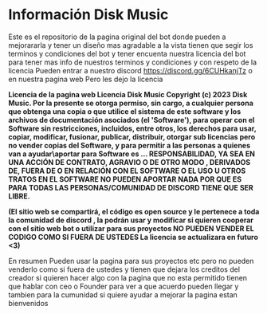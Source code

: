 # Información Disk Music
Este es el repositorio de la pagina original del bot donde pueden a mejorararla y tener un diseño mas agradable a la vista 
tienen que segir los terminos y condiciones del bot y tener encuenta nuestra licencia del bot 
para tener mas info de nuestros terminos y condiciones y con respeto de la licencia 
Pueden entrar a nuestro discord https://discord.gg/6CUHkanjTz
o en nuestra pagina web Pero les dejo la licencia 


**Licencia de la pagina web
Licencia Disk Music
Copyright (c) 2023 Disk Music.
Por la presente se otorga permiso, sin cargo, a cualquier persona que obtenga una copia o que utilice el sistema
de este software y los archivos de documentación asociados (el 'Software'), para operar
con el Software sin restricciones, incluidos, entre otros, los derechos
para usar, copiar, modificar, fusionar, publicar, distribuir, otorgar sub licencias pero no vender
copias del Software, y para permitir a las personas a quienes van a ayudar\aportar para Software es
... RESPONSABILIDAD, YA SEA EN UNA ACCIÓN DE CONTRATO, AGRAVIO O DE OTRO MODO , DERIVADOS DE,
FUERA DE O EN RELACIÓN CON EL SOFTWARE O EL USO U OTROS TRATOS EN EL SOFTWARE NO PUEDEN APORTAR NADA POR QUE ES PARA TODAS LAS PERSONAS/COMUNIDAD DE DISCORD TIENE QUE SER LIBRE.**

**(El sitio web se compartirá, el código es open source y le pertenece a toda la comunidad de discord , la podrán usar y modificar si quieren cooperar con el sitio web bot o utilizar para sus proyectos NO PUEDEN VENDER EL CODIGO COMO SI FUERA DE USTEDES La licencia se actualizara en futuro <3)**

En resumen Pueden usar la pagina para sus proyectos etc pero no pueden venderlo como si fuera de ustedes y tienen que dejara los creditos del creador si quieren hacer
algo con la pagina que no esta permitido tienen que hablar con ceo o Founder para ver a que acuerdo pueden llegar y tambien para la cumunidad si quiere ayudar a mejorar la pagina estan bienvenidos
